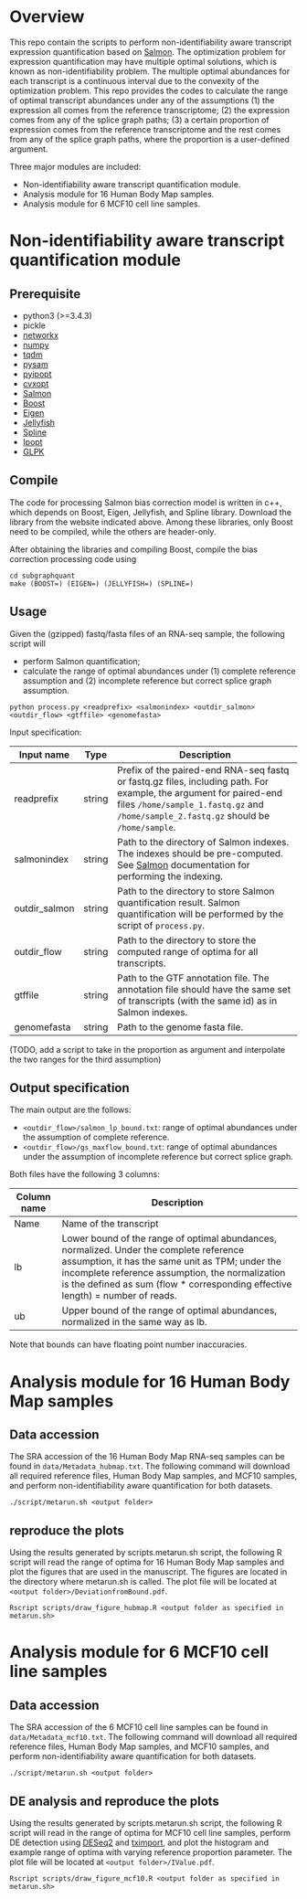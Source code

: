 # Overview
This repo contain the scripts to perform non-identifiability aware transcript expression quantification based on [Salmon](https://salmon.readthedocs.io/en/latest/). The optimization problem for expression quantification may have multiple optimal solutions, which is known as non-identifiability problem. The multiple optimal abundances for each transcript is a continuous interval due to the convexity of the optimization problem. This repo provides the codes to calculate the range of optimal transcript abundances under any of the assumptions (1) the expression all comes from the reference transcriptome; (2) the expression comes from any of the splice graph paths; (3) a certain proportion of expression comes from the reference transcriptome and the rest comes from any of the splice graph paths, where the proportion is a user-defined argument.

Three major modules are included:
+ Non-identifiability aware transcript quantification module.
+ Analysis module for 16 Human Body Map samples.
+ Analysis module for 6 MCF10 cell line samples.


# Non-identifiability aware transcript quantification module

## Prerequisite
+ python3 (>=3.4.3)
+ pickle
+ [networkx](https://networkx.github.io/documentation/stable/)
+ [numpy](http://www.numpy.org/)
+ [tqdm](https://tqdm.github.io/)
+ [pysam](https://pysam.readthedocs.io/en/latest/)
+ [pyipopt](https://github.com/xuy/pyipopt)
+ [cvxopt](http://cvxopt.org/userguide/intro.html)
+ [Salmon](https://salmon.readthedocs.io/en/latest/)
+ [Boost](https://www.boost.org/)
+ [Eigen](http://eigen.tuxfamily.org/index.php?title=Main_Page)
+ [Jellyfish](https://github.com/gmarcais/Jellyfish)
+ [Spline](https://kluge.in-chemnitz.de/opensource/spline/)
+ [Ipopt](https://projects.coin-or.org/Ipopt)
+ [GLPK](https://www.gnu.org/software/glpk/)

## Compile
The code for processing Salmon bias correction model is written in c++, which depends on Boost, Eigen, Jellyfish, and Spline library. Download the library from the website indicated above. Among these libraries, only Boost need to be compiled, while the others are header-only.

After obtaining the libraries and compiling Boost, compile the bias correction processing code using
```
cd subgraphquant
make (BOOST=) (EIGEN=) (JELLYFISH=) (SPLINE=)
```

## Usage
Given the (gzipped) fastq/fasta files of an RNA-seq sample, the following script will 
+ perform Salmon quantification; 
+ calculate the range of optimal abundances under (1) complete reference assumption and (2) incomplete reference but correct splice graph assumption.
```
python process.py <readprefix> <salmonindex> <outdir_salmon> <outdir_flow> <gtffile> <genomefasta>
```
Input specification:

Input name    | Type   | Description
---           | :---:  | ---
readprefix    | string | Prefix of the paired-end RNA-seq fastq or fastq.gz files, including path. For example, the argument for paired-end files `/home/sample_1.fastq.gz` and `/home/sample_2.fastq.gz` should be `/home/sample`.
salmonindex   | string | Path to the directory of Salmon indexes. The indexes should be pre-computed. See [Salmon](https://salmon.readthedocs.io/en/latest/) documentation for performing the indexing.
outdir_salmon | string | Path to the directory to store Salmon quantification result. Salmon quantification will be performed by the script of `process.py`.
outdir_flow   | string | Path to the directory to store the computed range of optima for all transcripts.
gtffile       | string | Path to the GTF annotation file. The annotation file should have the same set of transcripts (with the same id) as in Salmon indexes.
genomefasta   | string | Path to the genome fasta file.

(TODO, add a script to take in the proportion as argument and interpolate the two ranges for the third assumption)

## Output specification
The main output are the follows:
+ `<outdir_flow>/salmon_lp_bound.txt`: range of optimal abundances under the assumption of complete reference.
+ `<outdir_flow>/gs_maxflow_bound.txt`: range of optimal abundances under the assumption of incomplete reference but correct splice graph.

Both files have the following 3 columns:

Column name | Description
---         | ---
Name        | Name of the transcript
lb          | Lower bound of the range of optimal abundances, normalized. Under the complete reference assumption, it has the same unit as TPM; under the incomplete reference assumption, the normalization is the defined as sum (flow * corresponding effective length) = number of reads.
ub          | Upper bound of the range of optimal abundances, normalized in the same way as lb.

Note that bounds can have floating point number inaccuracies.


# Analysis module for 16 Human Body Map samples

## Data accession
The SRA accession of the 16 Human Body Map RNA-seq samples can be found in `data/Metadata_hubmap.txt`. The following command will download all required reference files, Human Body Map samples, and MCF10 samples, and perform non-identifiability aware quantification for both datasets.
```
./script/metarun.sh <output folder>
```

## reproduce the plots
Using the results generated by scripts.metarun.sh script, the following R script will read the range of optima for 16 Human Body Map samples and plot the figures that are used in the manuscript. The figures are located in the directory where metarun.sh is called. The plot file will be located at `<output folder>/DeviationfromBound.pdf`.
```
Rscript scripts/draw_figure_hubmap.R <output folder as specified in metarun.sh>
```


# Analysis module for 6 MCF10 cell line samples

## Data accession
The SRA accession of the 6 MCF10 cell line samples can be found in `data/Metadata_mcf10.txt`. The following command will download all required reference files, Human Body Map samples, and MCF10 samples, and perform non-identifiability aware quantification for both datasets.
```
./script/metarun.sh <output folder>
```

## DE analysis and reproduce the plots
Using the results generated by scripts.metarun.sh script, the following R script will read in the range of optima for MCF10 cell line samples, perform DE detection using [DESeq2](https://bioconductor.org/packages/release/bioc/html/DESeq2.html) and [tximport](https://bioconductor.org/packages/release/bioc/html/tximport.html), and plot the histogram and example range of optima with varying reference proportion parameter. The plot file will be located at `<output folder>/IValue.pdf`.
```
Rscript scripts/draw_figure_mcf10.R <output folder as specified in metarun.sh>
```

